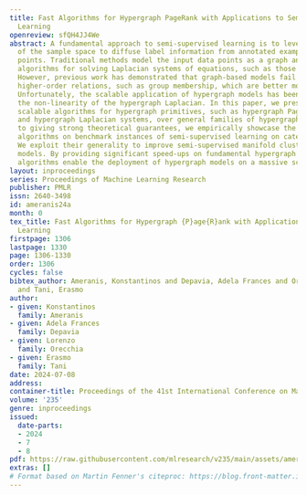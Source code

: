 ```yaml
---
title: Fast Algorithms for Hypergraph PageRank with Applications to Semi-Supervised
  Learning
openreview: sfQH4JJ4We
abstract: A fundamental approach to semi-supervised learning is to leverage the structure
  of the sample space to diffuse label information from annotated examples to unlabeled
  points. Traditional methods model the input data points as a graph and rely on fast
  algorithms for solving Laplacian systems of equations, such as those defining PageRank.
  However, previous work has demonstrated that graph-based models fail to capture
  higher-order relations, such as group membership, which are better modeled by hypergraphs.
  Unfortunately, the scalable application of hypergraph models has been hampered by
  the non-linearity of the hypergraph Laplacian. In this paper, we present highly
  scalable algorithms for hypergraph primitives, such as hypergraph PageRank vectors
  and hypergraph Laplacian systems, over general families of hypergraphs. In addition
  to giving strong theoretical guarantees, we empirically showcase the speed of our
  algorithms on benchmark instances of semi-supervised learning on categorical data.
  We exploit their generality to improve semi-supervised manifold clustering via hypergraph
  models. By providing significant speed-ups on fundamental hypergraph tasks, our
  algorithms enable the deployment of hypergraph models on a massive scale.
layout: inproceedings
series: Proceedings of Machine Learning Research
publisher: PMLR
issn: 2640-3498
id: ameranis24a
month: 0
tex_title: Fast Algorithms for Hypergraph {P}age{R}ank with Applications to Semi-Supervised
  Learning
firstpage: 1306
lastpage: 1330
page: 1306-1330
order: 1306
cycles: false
bibtex_author: Ameranis, Konstantinos and Depavia, Adela Frances and Orecchia, Lorenzo
  and Tani, Erasmo
author:
- given: Konstantinos
  family: Ameranis
- given: Adela Frances
  family: Depavia
- given: Lorenzo
  family: Orecchia
- given: Erasmo
  family: Tani
date: 2024-07-08
address:
container-title: Proceedings of the 41st International Conference on Machine Learning
volume: '235'
genre: inproceedings
issued:
  date-parts:
  - 2024
  - 7
  - 8
pdf: https://raw.githubusercontent.com/mlresearch/v235/main/assets/ameranis24a/ameranis24a.pdf
extras: []
# Format based on Martin Fenner's citeproc: https://blog.front-matter.io/posts/citeproc-yaml-for-bibliographies/
---
```

